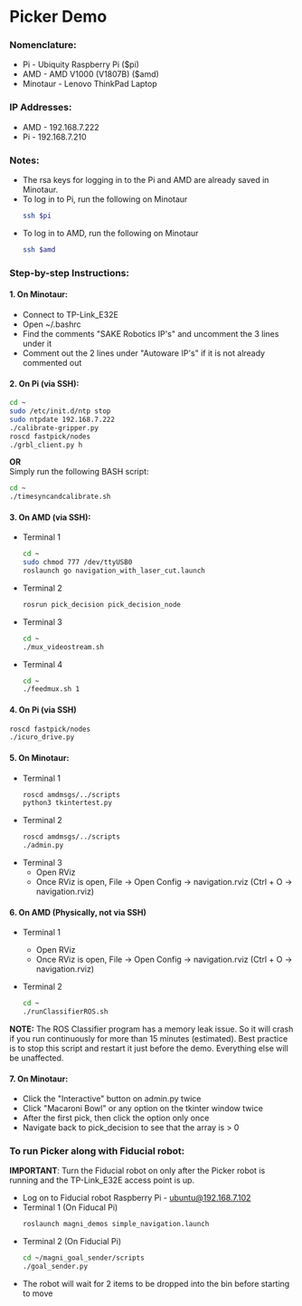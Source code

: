 # Picker Demo

### Nomenclature:
* Pi       - Ubiquity Raspberry Pi ($pi)
* AMD      - AMD V1000 (V1807B) ($amd)
* Minotaur - Lenovo ThinkPad Laptop

### IP Addresses:
* AMD - 192.168.7.222
* Pi  - 192.168.7.210

### Notes:
* The rsa keys for logging in to the Pi and AMD are already saved in Minotaur.
* To log in to Pi, run the following on Minotaur
  ```bash
  ssh $pi
  ```
* To log in to AMD, run the following on Minotaur
  ```bash
  ssh $amd
  ```

### Step-by-step Instructions:
#### 1. On Minotaur:
* Connect to TP-Link_E32E
* Open ~/.bashrc
* Find the comments "SAKE Robotics IP's" and uncomment the 3 lines under it
* Comment out the 2 lines under "Autoware IP's" if it is not already commented out

#### 2. On Pi (via SSH):
```bash
cd ~
sudo /etc/init.d/ntp stop
sudo ntpdate 192.168.7.222
./calibrate-gripper.py
roscd fastpick/nodes
./grbl_client.py h
```
**OR**<br/>
Simply run the following BASH script:
```bash
cd ~
./timesyncandcalibrate.sh
```

#### 3. On AMD (via SSH):
* Terminal 1
  ```bash
  cd ~
  sudo chmod 777 /dev/ttyUSB0
  roslaunch go navigation_with_laser_cut.launch
  ```
* Terminal 2
  ```bash
  rosrun pick_decision pick_decision_node
  ```
* Terminal 3
  ```bash
  cd ~
  ./mux_videostream.sh
  ```
* Terminal 4
  ```bash
  cd ~
  ./feedmux.sh 1
  ```

#### 4. On Pi (via SSH)
```bash
roscd fastpick/nodes
./icuro_drive.py
```

#### 5. On Minotaur:
* Terminal 1
  ```bash
  roscd amdmsgs/../scripts
  python3 tkintertest.py
  ```
* Terminal 2
  ```bash
  roscd amdmsgs/../scripts
  ./admin.py
  ```
* Terminal 3
  - Open RViz
  - Once RViz is open, File -> Open Config -> navigation.rviz (Ctrl + O -> navigation.rviz)
  

#### 6. On AMD (Physically, not via SSH)
* Terminal 1
  - Open RViz
  - Once RViz is open, File -> Open Config -> navigation.rviz (Ctrl + O -> navigation.rviz)

* Terminal 2
  ```bash
  cd ~
  ./runClassifierROS.sh
  ```
**NOTE:** The ROS Classifier program has a memory leak issue. So it will crash if you run continuously for more than 15 minutes (estimated). Best practice is to stop this script and restart it just before the demo. Everything else will be unaffected.

#### 7. On Minotaur:
* Click the "Interactive" button on admin.py twice 
* Click "Macaroni Bowl" or any option on the tkinter window twice
* After the first pick, then click the option only once
* Navigate back to pick_decision to see that the array is > 0

### To run Picker along with Fiducial robot:
**IMPORTANT**: Turn the Fiducial robot on only after the Picker robot is running and the TP-Link_E32E access point is up.
* Log on to Fiducial robot Raspberry Pi - ubuntu@192.168.7.102
* Terminal 1 (On Fiducal Pi)
  ```bash
  roslaunch magni_demos simple_navigation.launch
  ```
* Terminal 2 (On Fiducial Pi)
  ```bash
  cd ~/magni_goal_sender/scripts
  ./goal_sender.py
  ```
* The robot will wait for 2 items to be dropped into the bin before starting to move
